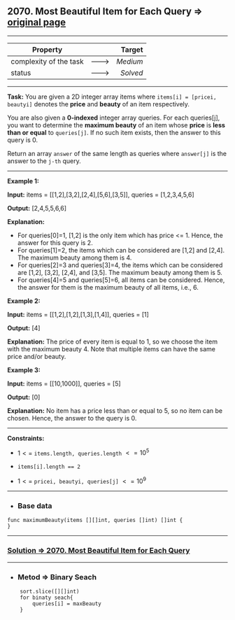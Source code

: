 ## 2070.  Most Beautiful Item for Each Query => [original page](https://leetcode.com/problems/rotate-list/description/ "https://leetcode.com/problems/rotate-list/description/")

---
| Property               |      |   Target |              
|------------------------|:----:|---------:|
| complexity of the task | ---> | _Medium_ |
| status                 | ---> | _Solved_ |

---
**Task:**
You are given a 2D integer array items where `items[i] = [pricei, beautyi]` denotes the **price** and **beauty** of an item respectively.

You are also given a **0-indexed** integer array queries. For each queries[j], you want to determine the **maximum beauty** of an item whose **price** is **less than or equal** to `queries[j]`. If no such item exists, then the answer to this query is 0.

Return an array `answer` of the same length as queries where `answer[j]` is the answer to the `j-th` query.

---
**Example 1:**

**Input:** items = [[1,2],[3,2],[2,4],[5,6],[3,5]], queries = [1,2,3,4,5,6]

**Output:** [2,4,5,5,6,6]

**Explanation:**
- For queries[0]=1, [1,2] is the only item which has price <= 1. Hence, the answer for this query is 2.
- For queries[1]=2, the items which can be considered are [1,2] and [2,4].
  The maximum beauty among them is 4.
- For queries[2]=3 and queries[3]=4, the items which can be considered are [1,2], [3,2], [2,4], and [3,5].
  The maximum beauty among them is 5.
- For queries[4]=5 and queries[5]=6, all items can be considered.
  Hence, the answer for them is the maximum beauty of all items, i.e., 6.

**Example 2:**

**Input:** items = [[1,2],[1,2],[1,3],[1,4]], queries = [1]

**Output:** [4]

**Explanation:**
The price of every item is equal to 1, so we choose the item with the maximum beauty 4.
Note that multiple items can have the same price and/or beauty.

**Example 3:**

**Input:** items = [[10,1000]], queries = [5]

**Output:** [0]

**Explanation:**
No item has a price less than or equal to 5, so no item can be chosen.
Hence, the answer to the query is 0.


---
**Constraints:**

* $1 <=$ `items.length, queries.length` $<= 10^5$

* `items[i].length == 2`

* $1 <=$ `pricei, beautyi, queries[j]` $<= 10^9$

---
* ### Base data

```Golang
func maximumBeauty(items [][]int, queries []int) []int {
}
```

---
### [Solution => 2070. Most Beautiful Item for Each Query](https://github.com/Ekvo/Leetcode-problems/blob/main/Leetcode-Problems-List/2070-Most-Beautiful-Item-for-Each-Query/mostBeautifulItemForEachQuery.go "https://github.com/Ekvo/Leetcode-problems/blob/main/Leetcode-Problems-List/2070-Most-Beautiful-Item-for-Each-Query/mostBeautifulItemForEachQuery.go")

---
* ### Metod => Binary Seach
```Golang
    sort.slice([][]int)
    for binaty seach{
        queries[i] = maxBeauty
    }
```
 
